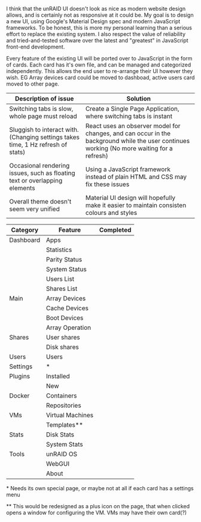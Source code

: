 I think that the unRAID UI doesn't look as nice as modern website design allows, and is certainly not as responsive at it could be. My goal is to design a new UI, using Google's Material Design spec and modern JavaScript frameworks. 
To be honest, this is more my personal learning than a serious effort to replace the existing system. I also respect the value of reliability and tried-and-tested software over the latest and "greatest" in JavaScript front-end development.

Every feature of the existing UI will be ported over to JavaScript in the form of cards. Each card has it's own file, and can be managed and categorized independently. This allows the end user to re-arrange their UI however they wish. EG Array devices card could be moved to dashboad, active users card moved to other page.

| Description of issue | Solution |
| --- | --- |
| Switching tabs is slow, whole page must reload | Create a Single Page Application, where switching tabs is instant |
| Sluggish to interact with. (Changing settings takes time, 1 Hz refresh of stats) | React uses an observer model for changes, and can occur in the background while the user continues working (No more waiting for a refresh) |
| Occasional rendering issues, such as floating text or overlapping elements | Using a JavaScript framework instead of plain HTML and CSS may fix these issues |
| Overall theme doesn't seem very unified | Material UI design will hopefully make it easier to maintain consisten colours and styles |


| Category | Feature | Completed |
| --- | --- | --- |
| Dashboard | Apps | |
|  | Statistics | |
|  | Parity Status | |
|  | System Status | |
|  | Users List | |
|  | Shares List | |
| Main | Array Devices | |
| | Cache Devices | |
| | Boot Devices | |
| | Array Operation | |
| Shares | User shares | |
| | Disk shares | |
| Users | Users | | 
| Settings | \* | |
| Plugins | Installed | |
| | New | |
| Docker | Containers | |
| | Repositories | |
| VMs | Virtual Machines | | 
| | Templates\*\* | |
| Stats | Disk Stats | | 
| | System Stats | |
| Tools | unRAID OS | |
| | WebGUI | |
| | About | |

\* Needs its own special page, or maybe not at all if each card has a settings menu

\*\* This would be redesigned as a plus icon on the page, that when clicked opens a window for configuring the VM. VMs may have their own card(?)
